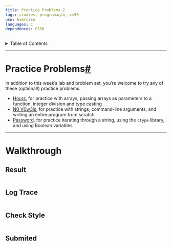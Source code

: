 ```yaml
---
title: Practice Problems 2
tags: studies, programação, cs50
use: Exercise
languages: C
dependences: CS50
---
```


<details> <summary>Table of Contents</summary>

- [Practice Problems#](#practice-problems)
- [Walkthrough](#walkthrough)
  - [Result](#result)
  - [Log Trace](#log-trace)
  - [Check Style](#check-style)
  - [Submited](#submited)

</details>

---

# Practice Problems[#](https://cs50.harvard.edu/x/2023/problems/2//#week-2-practice-problems)

In addition to this week’s lab and problem set, you’re welcome to try any of these (optional!) practice problems:

-   [Hours](https://cs50.harvard.edu/x/2023/problems/2//hours/), for practice with arrays, passing arrays as parameters to a function, integer division and type casting
-   [N0 V0w3ls](https://cs50.harvard.edu/x/2023/problems/2//no-vowels/), for practice with strings, command-line arguments, and writing an entire program from scratch
-   [Password](https://cs50.harvard.edu/x/2023/problems/2//password/), for practice iterating through a string, using the `ctype` library, and using Boolean variables

---

# Walkthrough

## Result

```bash

```

## Log Trace 

```bash

```

## Check Style 

```bash

```

## Submited

```bash

```